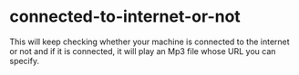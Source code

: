 # connected-to-internet-or-not

This will keep checking whether your machine is connected to the internet or not and if it is connected, 
it will play an Mp3 file whose URL you can specify.
